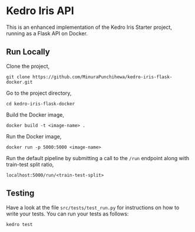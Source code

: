 # Kedro Iris API

This is an enhanced implementation of the Kedro Iris Starter project, running as a Flask API on Docker.

## Run Locally

Clone the project,

```
git clone https://github.com/MinuraPunchihewa/kedro-iris-flask-docker.git
```

Go to the project directory,

```
cd kedro-iris-flask-docker
```

Build the Docker image,

```
docker build -t <image-name> .
```

Run the Docker image,

```
docker run -p 5000:5000 <image-name>
```

Run the default pipeline by submitting a call to the `/run` endpoint along with train-test split ratio,
```
localhost:5000/run/<train-test-split>
```

## Testing

Have a look at the file `src/tests/test_run.py` for instructions on how to write your tests. You can run your tests as follows:

```
kedro test
```
